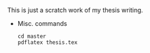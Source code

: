 This is just a scratch work of my thesis writing.

* Misc. commands
	
	```
	cd master
	pdflatex thesis.tex
	```